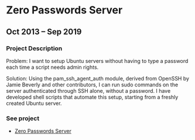 # Zero Passwords Server

## Oct 2013 – Sep 2019

### Project Description

Problem: I want to setup Ubuntu servers without having to type a password each time a script needs admin rights.

Solution: Using the pam_ssh_agent_auth module, derived from OpenSSH by Jamie Beverly and other contributors, I can run sudo commands on the server authenticated through SSH alone, without a password. I have developed shell scripts that automate this setup, starting from a freshly created Ubuntu server.

### See project

* [Zero Passwords Server](https://github.com/eric-brechemier/zero-passwords-server)
